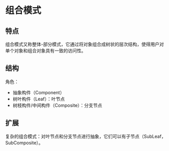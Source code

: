 # 组合模式
## 特点
组合模式又称整体-部分模式，它通过将对象组合成树状的层次结构，使得用户对单个对象和组合对象具有一致的访问性。

## 结构
角色：
- 抽象构件（Component）
- 树叶构件（Leaf）：叶节点
- 树枝构件/中间构件（Composite）：分支节点

## 扩展
复杂的组合模式：对叶节点和分支节点进行抽象，它们可以有子节点（SubLeaf，SubComposite）。
